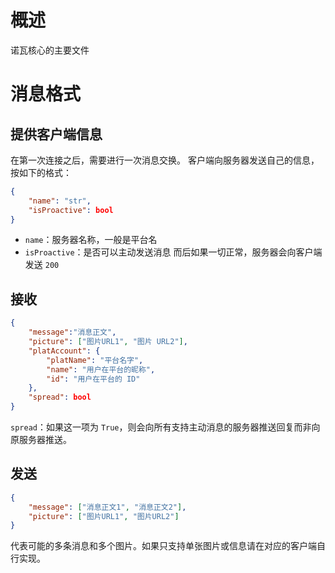 # 概述
诺瓦核心的主要文件
# 消息格式
## 提供客户端信息
在第一次连接之后，需要进行一次消息交换。
客户端向服务器发送自己的信息，按如下的格式：
```JSON
{
	"name": "str",
	"isProactive": bool
}
```
 - `name`：服务器名称，一般是平台名
 - `isProactive`：是否可以主动发送消息
而后如果一切正常，服务器会向客户端发送 `200`
## 接收
```JSON
{
	"message":"消息正文",
	"picture": ["图片URL1", "图片 URL2"],
	"platAccount": {
		"platName": "平台名字",
		"name": "用户在平台的昵称",
		"id": "用户在平台的 ID"
	},
	"spread": bool
}
```
`spread`：如果这一项为 `True`，则会向所有支持主动消息的服务器推送回复而非向原服务器推送。
## 发送
```JSON
{
	"message": ["消息正文1", "消息正文2"],
	"picture": ["图片URL1", "图片URL2"]
}
```
代表可能的多条消息和多个图片。如果只支持单张图片或信息请在对应的客户端自行实现。